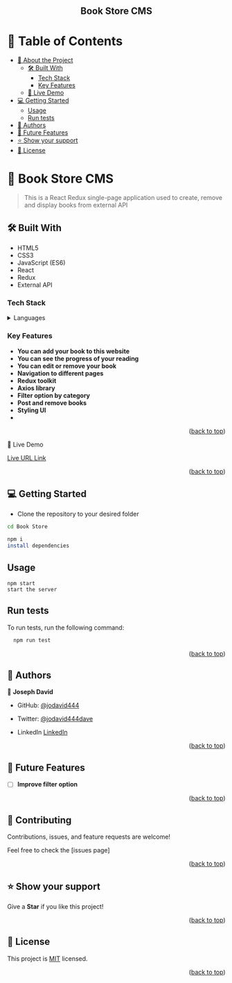 <div align="center">

  <br/>

  <h2><b>Book Store CMS</b></h2>

</div>

<a name="readme-top"></a>

# 📗 Table of Contents

- [📖 About the Project](#about-project)
  - [🛠 Built With](#built-with)
    - [Tech Stack](#tech-stack)
    - [Key Features](#key-features)
  - [🚀 Live Demo](#live-demo)
- [💻 Getting Started](#getting-started)
  - [Usage](#usage)
  - [Run tests](#run-tests)
- [👥 Authors](#authors)
- [🔭 Future Features](#future-features)
- [⭐️ Show your support](#support)
- [📝 License](#license)

# 📖 Book Store CMS <a name="about-project"></a>

> This is a React Redux single-page application used to create, remove and display books from external API

## 🛠 Built With <a name="built-with"></a>
- HTML5
- CSS3
- JavaScript (ES6)
- React
- Redux
- External API

### Tech Stack <a name="tech-stack"></a>

<details>
  <summary>Languages</summary>
  <ul>
    <li>React</li>
    <li>Redux</li>
    <li>Webpaack</li>
    <li>Axios</li>
    <li>Babel</li>
  </ul>
</details>


### Key Features <a name="key-features"></a>
- **You can add your book to this website**
- **You can see the progress of your reading**
- **You can edit or remove your book**
- **Navigation to different pages**
- **Redux toolkit**
- **Axios library**
- **Filter option by category**
- **Post and remove books**
- **Styling UI**
- 
<p align="right">(<a href="#readme-top">back to top</a>)</p>

 🚀 Live Demo <a name="live-demo"></a>

 [Live URL Link](https://book-store-ytc4.onrender.com/)

<p align="right">(<a href="#readme-top">back to top</a>)</p>

## 💻 Getting Started <a name="getting-started"></a>

- Clone the repository to your desired folder
``` sh
cd Book Store
```
``` sh
npm i
install dependencies
```
## Usage <a name="usage"></a>

```
npm start
start the server
```
## Run tests <a name="run-tests"></a>

To run tests, run the following command:

```sh
  npm run test
```
<p align="right">(<a href="#readme-top">back to top</a>)</p>

## 👥 Authors <a name="authors"></a>

👤 **Joseph David**

- GitHub: [@jodavid444](https://github.com/jodavid444)

- Twitter: [@jodavid444dave](https://twitter.com/jodavid444dave)

- LinkedIn [LinkedIn](https://linkedin.com/in/joseph-david-01a8a5243)

<p align="right">(<a href="#readme-top">back to top</a>)</p>

## 🔭 Future Features <a name="future-features"></a>

- [ ] **Improve filter option**

<p align="right">(<a href="#readme-top">back to top</a>)</p>

## 🤝 Contributing <a name="contributing"></a>

Contributions, issues, and feature requests are welcome!

Feel free to check the [issues page]

<p align="right">(<a href="#readme-top">back to top</a>)</p>

## ⭐️ Show your support <a name="support"></a>

Give a **Star** if you like this project!

<p align="right">(<a href="#readme-top">back to top</a>)</p>

## 📝 License <a name="license"></a>

This project is [MIT](https://github.com/jodavid444/book-store/blob/components/LICENSE) licensed.

<p align="right">(<a href="#readme-top">back to top</a>)</p>

